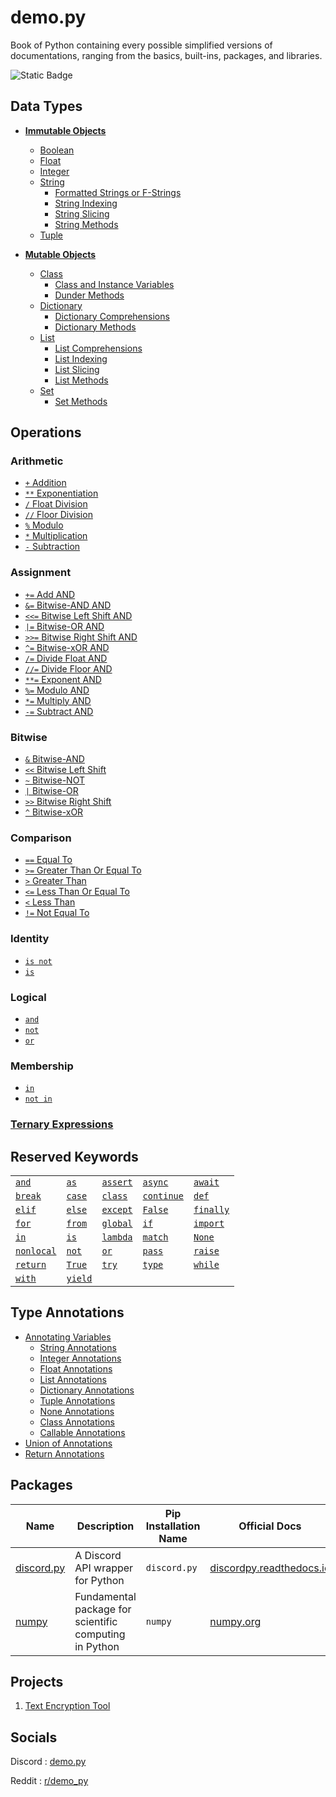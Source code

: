 # demo.py
Book of Python containing every possible simplified versions of documentations, ranging from the basics, built-ins, packages, and libraries.

![Static Badge](https://img.shields.io/badge/Python_%3E%3D3.12-yellow?style=for-the-badge)

## Data Types
- **[Immutable Objects](https://github.com/almostDemoPy/demo.py/blob/main/data_types/immutable.md)**
  - [Boolean](https://github.com/almostDemoPy/demo.py/blob/c33ecd83d97d0b89ae8299fb98ef7b3de16053b9/data_types/boolean.md)
  - [Float](https://github.com/almostDemoPy/demo.py/blob/c33ecd83d97d0b89ae8299fb98ef7b3de16053b9/data_types/float.md)
  - [Integer](https://github.com/almostDemoPy/demo.py/blob/c33ecd83d97d0b89ae8299fb98ef7b3de16053b9/data_types/integer.md)
  - [String](https://github.com/almostDemoPy/demo.py/blob/c33ecd83d97d0b89ae8299fb98ef7b3de16053b9/data_types/string.md)
    - [Formatted Strings or F-Strings](https://github.com/almostDemoPy/demo.py/blob/main/data_types/string.md#formatted-strings-or-f-strings)
    - [String Indexing](https://github.com/almostDemoPy/demo.py/blob/main/data_types/string.md#string-indexing)
    - [String Slicing](https://github.com/almostDemoPy/demo.py/blob/main/data_types/string.md#string-slicing)
    - [String Methods](https://github.com/almostDemoPy/demo.py/blob/main/data_types/string.md#string-methods)
  - [Tuple](https://github.com/almostDemoPy/demo.py/blob/c33ecd83d97d0b89ae8299fb98ef7b3de16053b9/data_types/tuple.md)

- **[Mutable Objects](https://github.com/almostDemoPy/demo.py/blob/main/data_types/mutable.md)**
  - [Class](https://github.com/almostDemoPy/demo.py/blob/c33ecd83d97d0b89ae8299fb98ef7b3de16053b9/data_types/class.md)
    - [Class and Instance Variables](https://github.com/almostDemoPy/demo.py/blob/main/data_types/class.md#class-and-instance-variables)
    - [Dunder Methods](https://github.com/almostDemoPy/demo.py/blob/main/data_types/class.md#dunder-methods)
  - [Dictionary](https://github.com/almostDemoPy/demo.py/blob/c33ecd83d97d0b89ae8299fb98ef7b3de16053b9/data_types/dictionary.md)
    - [Dictionary Comprehensions](https://github.com/almostDemoPy/demo.py/blob/main/data_types/dictionary.md#dictionary-comprehensions)
    - [Dictionary Methods](https://github.com/almostDemoPy/demo.py/blob/main/data_types/dictionary.md#dictionary-methods)
  - [List](https://github.com/almostDemoPy/demo.py/blob/c33ecd83d97d0b89ae8299fb98ef7b3de16053b9/data_types/list.md)
    - [List Comprehensions](https://github.com/almostDemoPy/demo.py/blob/main/data_types/list.md#list-comprehensions)
    - [List Indexing](https://github.com/almostDemoPy/demo.py/blob/main/data_types/list.md#list-indexing)
    - [List Slicing](https://github.com/almostDemoPy/demo.py/blob/main/data_types/list.md#list-slicing)
    - [List Methods](https://github.com/almostDemoPy/demo.py/blob/main/data_types/list.md#list-methods)
  - [Set](https://github.com/almostDemoPy/demo.py/blob/c33ecd83d97d0b89ae8299fb98ef7b3de16053b9/data_types/set.md)
    - [Set Methods](https://github.com/almostDemoPy/demo.py/blob/main/data_types/set.md#set-methods)

## Operations

### Arithmetic
- [` + ` Addition](https://github.com/almostDemoPy/demo.py/blob/main/operations/arithmetic.md#addition-operation)
- [` ** ` Exponentiation](https://github.com/almostDemoPy/demo.py/blob/main/operations/arithmetic.md#exponentiation-operation)
- [` / ` Float Division](https://github.com/almostDemoPy/demo.py/blob/main/operations/arithmetic.md#float-division-operation)
- [` // ` Floor Division](https://github.com/almostDemoPy/demo.py/blob/main/operations/arithmetic.md#floor-division-operation)
- [` % ` Modulo](https://github.com/almostDemoPy/demo.py/blob/main/operations/arithmetic.md#modulo-operation)
- [` * ` Multiplication](https://github.com/almostDemoPy/demo.py/blob/main/operations/arithmetic.md#multiplication-operation)
- [` - ` Subtraction](https://github.com/almostDemoPy/demo.py/blob/main/operations/arithmetic.md#subtraction-operation)

### Assignment
- [` += ` Add AND](https://github.com/almostDemoPy/demo.py/blob/main/operations/assignment.md#add-and-operation)
- [` &= ` Bitwise-AND AND](https://github.com/almostDemoPy/demo.py/blob/main/operations/assignment.md#bitwise-and-and-operation)
- [` <<= ` Bitwise Left Shift AND](https://github.com/almostDemoPy/demo.py/blob/main/operations/assignment.md#bitwise-left-shift-and-operation)
- [` |= ` Bitwise-OR AND](https://github.com/almostDemoPy/demo.py/blob/main/operations/assignment.md#bitwise-or-and-operation)
- [` >>= ` Bitwise Right Shift AND](https://github.com/almostDemoPy/demo.py/blob/main/operations/assignment.md#bitwise-right-shift-and-operation)
- [` ^= ` Bitwise-xOR AND](https://github.com/almostDemoPy/demo.py/blob/main/operations/assignment.md#bitwise-xor-and-operation)
- [` /= ` Divide Float AND](https://github.com/almostDemoPy/demo.py/blob/main/operations/assignment.md#divide-float-and-operation)
- [` //= ` Divide Floor AND](https://github.com/almostDemoPy/demo.py/blob/main/operations/assignment.md#divide-floor-and-operation)
- [` **= ` Exponent AND](https://github.com/almostDemoPy/demo.py/blob/main/operations/assignment.md#exponent-and-operation)
- [` %= ` Modulo AND](https://github.com/almostDemoPy/demo.py/blob/main/operations/assignment.md#modulo-and-operation)
- [` *= ` Multiply AND](https://github.com/almostDemoPy/demo.py/blob/main/operations/assignment.md#multiply-and-operation)
- [` -= ` Subtract AND](https://github.com/almostDemoPy/demo.py/blob/main/operations/assignment.md#subtract-and-operation)

### Bitwise
- [` & ` Bitwise-AND](https://github.com/almostDemoPy/demo.py/blob/main/operations/bitwise.md#bitwise-and-operation)
- [` << ` Bitwise Left Shift](https://github.com/almostDemoPy/demo.py/blob/main/operations/bitwise.md#bitwise-left-shift-operation)
- [` ~ ` Bitwise-NOT](https://github.com/almostDemoPy/demo.py/blob/main/operations/bitwise.md#bitwise-not-operation)
- [` | ` Bitwise-OR](https://github.com/almostDemoPy/demo.py/blob/main/operations/bitwise.md#bitwise-or-operation)
- [` >> ` Bitwise Right Shift](https://github.com/almostDemoPy/demo.py/blob/main/operations/bitwise.md#bitwise-right-shift-operation)
- [` ^ ` Bitwise-xOR](https://github.com/almostDemoPy/demo.py/blob/main/operations/bitwise.md#bitwise-xor-operation)

### Comparison
- [` == ` Equal To](https://github.com/almostDemoPy/demo.py/blob/main/operations/comparison.md#equal-to-operation)
- [` >= ` Greater Than Or Equal To](https://github.com/almostDemoPy/demo.py/blob/main/operations/comparison.md#greater-than-or-equal-to-operation)
- [` > ` Greater Than](https://github.com/almostDemoPy/demo.py/blob/main/operations/comparison.md#greater-than-operation)
- [` <= ` Less Than Or Equal To](https://github.com/almostDemoPy/demo.py/blob/main/operations/comparison.md#less-than-or-equal-to-operation)
- [` < ` Less Than](https://github.com/almostDemoPy/demo.py/blob/main/operations/comparison.md#less-than-operation)
- [` != ` Not Equal To](https://github.com/almostDemoPy/demo.py/blob/main/operations/comparison.md#not-equal-to-operation)

### Identity
- [` is not `](https://github.com/almostDemoPy/demo.py/blob/main/operations/identity.md#is-not-operation)
- [` is `](https://github.com/almostDemoPy/demo.py/blob/main/operations/identity.md#is-operation)

### Logical
- [` and `](https://github.com/almostDemoPy/demo.py/blob/main/operations/logical.md#and-operation)
- [` not `](https://github.com/almostDemoPy/demo.py/blob/main/operations/logical.md#not-operation)
- [` or `](https://github.com/almostDemoPy/demo.py/blob/main/operations/logical.md#or-operation)

### Membership
- [` in `](https://github.com/almostDemoPy/demo.py/blob/main/operations/membership.md#in-operation)
- [` not in `](https://github.com/almostDemoPy/demo.py/blob/main/operations/membership.md#not-in-operation)

### [Ternary Expressions](https://github.com/almostDemoPy/demo.py/blob/main/operations/ternary.md#ternary)

## Reserved Keywords
| | | | | |
| - | - | - | - | - |
| [` and `](https://github.com/almostDemoPy/demo.py/blob/main/reserved_keywords.md#and) | [` as `](https://github.com/almostDemoPy/demo.py/blob/main/reserved_keywords.md#as) | [` assert `](https://github.com/almostDemoPy/demo.py/blob/main/reserved_keywords.md#assert) | [` async `](https://github.com/almostDemoPy/demo.py/blob/main/reserved_keywords.md#async) | [` await `](https://github.com/almostDemoPy/demo.py/blob/main/reserved_keywords.md#await)
| [` break `](https://github.com/almostDemoPy/demo.py/blob/main/reserved_keywords.md#break) | [` case `](https://github.com/almostDemoPy/demo.py/blob/main/reserved_keywords.md#case) | [` class `](https://github.com/almostDemoPy/demo.py/blob/main/reserved_keywords.md#class) | [` continue `](https://github.com/almostDemoPy/demo.py/blob/main/reserved_keywords.md#continue) | [` def `](<https://github.com/almostDemoPy/demo.py/blob/main/reserved_keywords.md#def>) |
| [` elif `](https://github.com/almostDemoPy/demo.py/blob/main/reserved_keywords.md#elif) | [` else `](https://github.com/almostDemoPy/demo.py/blob/main/reserved_keywords.md#else) | [` except `](https://github.com/almostDemoPy/demo.py/blob/main/reserved_keywords.md#except) | [` False `](https://github.com/almostDemoPy/demo.py/blob/main/reserved_keywords.md#false) | [` finally `](https://github.com/almostDemoPy/demo.py/blob/main/reserved_keywords.md#finally) |
| [` for `](https://github.com/almostDemoPy/demo.py/blob/main/reserved_keywords.md#for) | [` from `](https://github.com/almostDemoPy/demo.py/blob/main/reserved_keywords.md#from) | [` global `](https://github.com/almostDemoPy/demo.py/blob/main/reserved_keywords.md#global) | [` if `](https://github.com/almostDemoPy/demo.py/blob/main/reserved_keywords.md#if) | [` import `](https://github.com/almostDemoPy/demo.py/blob/main/reserved_keywords.md#import) |
| [` in `](https://github.com/almostDemoPy/demo.py/blob/main/reserved_keywords.md#in) | [` is `](https://github.com/almostDemoPy/demo.py/blob/main/reserved_keywords.md#is) | [` lambda `](https://github.com/almostDemoPy/demo.py/blob/main/reserved_keywords.md#lambda) | [` match `](https://github.com/almostDemoPy/demo.py/blob/main/reserved_keywords.md#match) | [` None `](https://github.com/almostDemoPy/demo.py/blob/main/reserved_keywords.md#none) |
| [` nonlocal `](https://github.com/almostDemoPy/demo.py/blob/main/reserved_keywords.md#nonlocal) | [` not `](https://github.com/almostDemoPy/demo.py/blob/main/reserved_keywords.md#not) | [` or `](https://github.com/almostDemoPy/demo.py/blob/main/reserved_keywords.md#or) | [` pass `](https://github.com/almostDemoPy/demo.py/blob/main/reserved_keywords.md#pass) | [` raise `](https://github.com/almostDemoPy/demo.py/blob/main/reserved_keywords.md#raise) |
| [` return `](https://github.com/almostDemoPy/demo.py/blob/main/reserved_keywords.md#return) | [` True `](https://github.com/almostDemoPy/demo.py/blob/main/reserved_keywords.md#true) | [` try `](https://github.com/almostDemoPy/demo.py/blob/main/reserved_keywords.md#try) | [` type `](https://github.com/almostDemoPy/demo.py/blob/main/reserved_keywords.md#type) | [` while `](https://github.com/almostDemoPy/demo.py/blob/main/reserved_keywords.md#while) |
| [` with `](https://github.com/almostDemoPy/demo.py/blob/main/reserved_keywords.md#with) | [` yield `](https://github.com/almostDemoPy/demo.py/blob/main/reserved_keywords.md#yield) |

## Type Annotations
- [Annotating Variables](https://github.com/almostDemoPy/demo.py/blob/main/type_annotations.md#annotating-variables)
  - [String Annotations](https://github.com/almostDemoPy/demo.py/blob/main/type_annotations.md#string-annotations)
   - [Integer Annotations](https://github.com/almostDemoPy/demo.py/blob/main/type_annotations.md#integer-annotations)
   - [Float Annotations](https://github.com/almostDemoPy/demo.py/blob/main/type_annotations.md#float-annotations)
   - [List Annotations](https://github.com/almostDemoPy/demo.py/blob/main/type_annotations.md#list-annotations)
   - [Dictionary Annotations](https://github.com/almostDemoPy/demo.py/blob/main/type_annotations.md#dictionary-annotations)
   - [Tuple Annotations](https://github.com/almostDemoPy/demo.py/blob/main/type_annotations.md#tuple-annotations)
   - [None Annotations](https://github.com/almostDemoPy/demo.py/blob/main/type_annotations.md#none-annotations)
   - [Class Annotations](https://github.com/almostDemoPy/demo.py/blob/main/type_annotations.md#class-annotations)
   - [Callable Annotations](https://github.com/almostDemoPy/demo.py/blob/main/type_annotations.md#callable-annotations)
- [Union of Annotations](https://github.com/almostDemoPy/demo.py/blob/main/type_annotations.md#union-of-annotations)
- [Return Annotations](https://github.com/almostDemoPy/demo.py/blob/main/type_annotations.md#return-annotations)

## Packages
| Name | Description | Pip Installation Name | Official Docs |
|  -   |      -      |         -        |       -       |
| [discord.py](https://github.com/almostDemoPy/demo.py/tree/main/packages/discord.py) | A Discord API wrapper for Python | ` discord.py ` | [discordpy.readthedocs.io](https://discordpy.readthedocs.io/en/stable/index.html) |
| [numpy](https://github.com/almostDemoPy/demo.py/tree/main/packages/numpy) | Fundamental package for scientific computing in Python | ` numpy ` | [numpy.org](https://numpy.org/doc/2.1/reference/index.html)

## Projects
1. [Text Encryption Tool](https://github.com/almostDemoPy/demo.py/blob/main/projects/text_encryption_tool.py)


## Socials

Discord : [demo.py](https://discord.gg/UQhuWWufgb)

Reddit : [r/demo_py](https://www.reddit.com/r/demo_py/)